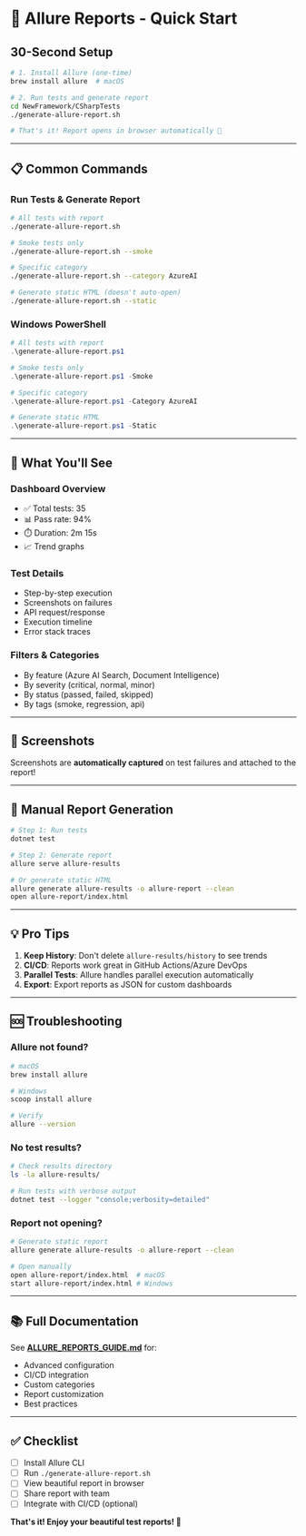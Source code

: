 # 🚀 Allure Reports - Quick Start

## 30-Second Setup

```bash
# 1. Install Allure (one-time)
brew install allure  # macOS

# 2. Run tests and generate report
cd NewFramework/CSharpTests
./generate-allure-report.sh

# That's it! Report opens in browser automatically 🎉
```

---

## 📋 Common Commands

### **Run Tests & Generate Report**

```bash
# All tests with report
./generate-allure-report.sh

# Smoke tests only
./generate-allure-report.sh --smoke

# Specific category
./generate-allure-report.sh --category AzureAI

# Generate static HTML (doesn't auto-open)
./generate-allure-report.sh --static
```

### **Windows PowerShell**

```powershell
# All tests with report
.\generate-allure-report.ps1

# Smoke tests only
.\generate-allure-report.ps1 -Smoke

# Specific category
.\generate-allure-report.ps1 -Category AzureAI

# Generate static HTML
.\generate-allure-report.ps1 -Static
```

---

## 🎨 What You'll See

### **Dashboard Overview**
- ✅ Total tests: 35
- 📊 Pass rate: 94%
- ⏱️ Duration: 2m 15s
- 📈 Trend graphs

### **Test Details**
- Step-by-step execution
- Screenshots on failures
- API request/response
- Execution timeline
- Error stack traces

### **Filters & Categories**
- By feature (Azure AI Search, Document Intelligence)
- By severity (critical, normal, minor)
- By status (passed, failed, skipped)
- By tags (smoke, regression, api)

---

## 📸 Screenshots

Screenshots are **automatically captured** on test failures and attached to the report!

---

## 🔧 Manual Report Generation

```bash
# Step 1: Run tests
dotnet test

# Step 2: Generate report
allure serve allure-results

# Or generate static HTML
allure generate allure-results -o allure-report --clean
open allure-report/index.html
```

---

## 💡 Pro Tips

1. **Keep History**: Don't delete `allure-results/history` to see trends
2. **CI/CD**: Reports work great in GitHub Actions/Azure DevOps
3. **Parallel Tests**: Allure handles parallel execution automatically
4. **Export**: Export reports as JSON for custom dashboards

---

## 🆘 Troubleshooting

### Allure not found?
```bash
# macOS
brew install allure

# Windows
scoop install allure

# Verify
allure --version
```

### No test results?
```bash
# Check results directory
ls -la allure-results/

# Run tests with verbose output
dotnet test --logger "console;verbosity=detailed"
```

### Report not opening?
```bash
# Generate static report
allure generate allure-results -o allure-report --clean

# Open manually
open allure-report/index.html  # macOS
start allure-report/index.html # Windows
```

---

## 📚 Full Documentation

See **[ALLURE_REPORTS_GUIDE.md](ALLURE_REPORTS_GUIDE.md)** for:
- Advanced configuration
- CI/CD integration
- Custom categories
- Report customization
- Best practices

---

## ✅ Checklist

- [ ] Install Allure CLI
- [ ] Run `./generate-allure-report.sh`
- [ ] View beautiful report in browser
- [ ] Share report with team
- [ ] Integrate with CI/CD (optional)

**That's it! Enjoy your beautiful test reports! 🎉**